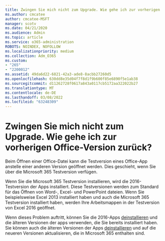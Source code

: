```yaml
---
title: Zwingen Sie mich nicht zum Upgrade. Wie gehe ich zur vorherigen Office-Version zurück?
ms.author: cmcatee
author: cmcatee-MSFT
manager: scotv
ms.date: 04/21/2020
ms.audience: Admin
ms.topic: article
ms.service: o365-administration
ROBOTS: NOINDEX, NOFOLLOW
ms.localizationpriority: medium
ms.collection: Adm_O365
ms.custom:
- "265"
- "2200012"
ms.assetid: 49da6d22-6821-42a3-ade8-8acbb27260d5
ms.openlocfilehash: 630dd8e35d04f7f8d1f9b600f85e6890f5e1ab38
ms.sourcegitcommit: d11262728f0617a843a0117cb5172aa322022b27
ms.translationtype: MT
ms.contentlocale: de-DE
ms.lasthandoff: 03/08/2022
ms.locfileid: "63248309"
---
```

# <a name="dont-force-me-to-upgrade-how-do-i-go-back-to-the-previous-office-version"></a>Zwingen Sie mich nicht zum Upgrade. Wie gehe ich zur vorherigen Office-Version zurück?

Beim Öffnen einer Office-Datei kann die Testversion eines Office-App anstelle einer anderen Version geöffnet werden. Dies geschieht, wenn Sie über die Microsoft 365 Testversion verfügen.
  
Wenn Sie die Microsoft 365 Testversion installieren, wird die 2016-Testversion der Apps installiert. Diese Testversionen werden zum Standard für das Öffnen von Word-, Excel- und PowerPoint dateien. Wenn Sie beispielsweise Excel 2013 installiert haben und auch die Microsoft 365 Testversion installiert haben, werden Ihre Arbeitsmappen in der Testversion von Excel 2016 geöffnet.
  
Wenn dieses Problem auftritt, können Sie die 2016-Apps [deinstallieren](https://support.office.com/article/9dd49b83-264a-477a-8fcc-2fdf5dbf61d8.aspx) und die älteren Versionen der apps verwenden, die Sie bereits installiert haben. Sie können auch die älteren Versionen der Apps [deinstallieren](https://support.office.com/article/9dd49b83-264a-477a-8fcc-2fdf5dbf61d8.aspx) und auf die neueren Versionen aktualisieren, die in Microsoft 365 enthalten sind.
